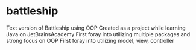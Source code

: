 # battleship
Text version of Battleship using OOP
Created as a project while learning Java on JetBrainsAcademy
First foray into utilizing multiple packages and strong focus on OOP
First foray into utilizing model, view, controller
